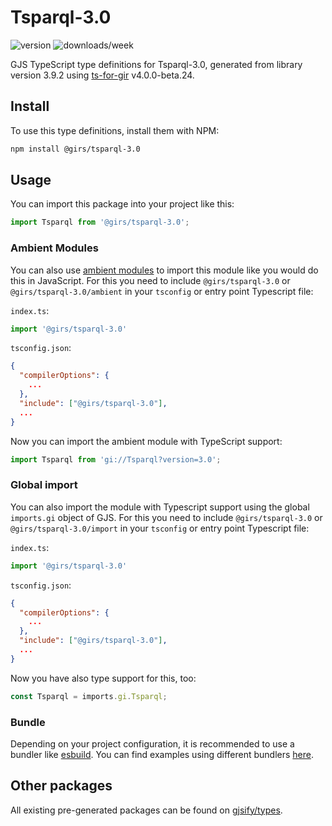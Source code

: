 
# Tsparql-3.0

![version](https://img.shields.io/npm/v/@girs/tsparql-3.0)
![downloads/week](https://img.shields.io/npm/dw/@girs/tsparql-3.0)


GJS TypeScript type definitions for Tsparql-3.0, generated from library version 3.9.2 using [ts-for-gir](https://github.com/gjsify/ts-for-gir) v4.0.0-beta.24.


## Install

To use this type definitions, install them with NPM:
```bash
npm install @girs/tsparql-3.0
```

## Usage

You can import this package into your project like this:
```ts
import Tsparql from '@girs/tsparql-3.0';
```

### Ambient Modules

You can also use [ambient modules](https://github.com/gjsify/ts-for-gir/tree/main/packages/cli#ambient-modules) to import this module like you would do this in JavaScript.
For this you need to include `@girs/tsparql-3.0` or `@girs/tsparql-3.0/ambient` in your `tsconfig` or entry point Typescript file:

`index.ts`:
```ts
import '@girs/tsparql-3.0'
```

`tsconfig.json`:
```json
{
  "compilerOptions": {
    ...
  },
  "include": ["@girs/tsparql-3.0"],
  ...
}
```

Now you can import the ambient module with TypeScript support: 

```ts
import Tsparql from 'gi://Tsparql?version=3.0';
```

### Global import

You can also import the module with Typescript support using the global `imports.gi` object of GJS.
For this you need to include `@girs/tsparql-3.0` or `@girs/tsparql-3.0/import` in your `tsconfig` or entry point Typescript file:

`index.ts`:
```ts
import '@girs/tsparql-3.0'
```

`tsconfig.json`:
```json
{
  "compilerOptions": {
    ...
  },
  "include": ["@girs/tsparql-3.0"],
  ...
}
```

Now you have also type support for this, too:

```ts
const Tsparql = imports.gi.Tsparql;
```

### Bundle

Depending on your project configuration, it is recommended to use a bundler like [esbuild](https://esbuild.github.io/). You can find examples using different bundlers [here](https://github.com/gjsify/ts-for-gir/tree/main/examples).

## Other packages

All existing pre-generated packages can be found on [gjsify/types](https://github.com/gjsify/types).

